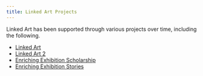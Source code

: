 ```yaml
---
title: Linked Art Projects
---
```


Linked Art has been supported through various projects over time, including the following.

* [Linked Art](researchnetwork/)
* [Linked Art 2](linkedartii/)
* [Enriching Exhibition Scholarship](https://www.sps.ed.ac.uk/research/research-project/enriching-exhibition-scholarship)
* [Enriching Exhibition Stories](ees2/)

